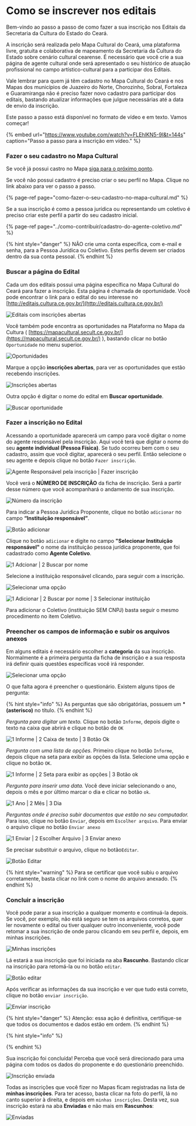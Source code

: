 # Como se inscrever nos editais

Bem-vindo ao passo a passo de como fazer a sua inscrição nos Editais da Secretaria da Cultura do Estado do Ceará.

A inscrição será realizada pelo Mapa Cultural do Ceará, uma plataforma livre, gratuita e colaborativa de mapeamento da Secretaria da Cultura do Estado sobre cenário cultural cearense. É necessário que você crie a sua página de agente cultural onde será apresentado o seu histórico de atuação profissional no campo artístico-cultural para a participar dos Editais. 

Vale lembrar para quem já têm cadastro no Mapa Cultural do Ceará e nos Mapas dos municípios de Juazeiro do Norte, Chorozinho, Sobral, Fortaleza e Guaramiranga não é preciso fazer novo cadastro para participar dos editais, bastando atualizar informações que julgue necessárias até a data de envio da inscrição.

Este passo a passo está disponível no formato de vídeo e em texto. Vamos começar!

{% embed url="https://www.youtube.com/watch?v=FLEhlKN5-9I&t=144s" caption="Passo a passo para a inscrição em vídeo." %}

### Fazer o seu cadastro no Mapa Cultural

Se você já possui castro no Mapa [siga para o próximo ponto](como-se-inscrever-nos-editais.md#h.xsum5wj02bui).

Se você não possui cadastro é preciso criar o seu perfil no Mapa. Clique no link abaixo para ver o passo a passo.

{% page-ref page="como-fazer-o-seu-cadastro-no-mapa-cultural.md" %}

Se a sua inscrição é como a pessoa jurídica ou representando um coletivo é preciso criar este perfil a partir do seu cadastro inicial.

{% page-ref page="../como-contribuir/cadastro-do-agente-coletivo.md" %}

{% hint style="danger" %}
NÃO crie uma conta específica, com e-mail e senha, para a Pessoa Jurídica ou Coletivo. Estes perfis devem ser criados dentro da sua conta pessoal. 
{% endhint %}

### Buscar a página do Edital <a id="h.xsum5wj02bui"></a>

Cada um dos editais possui uma página específica no Mapa Cultural do Ceará para fazer a inscrição. Esta página é chamada de oportunidade. Você pode encontrar o link para o edital do seu interesse no [http://editais.cultura.ce.gov.br/](http://editais.cultura.ce.gov.br/)

![Editais com inscri&#xE7;&#xF5;es abertas](../.gitbook/assets/passo-a-passo-para-inscricao-01.png)

Você também pode encontra as oportunidades na Plataforma no Mapa da Cultura \( [https://mapacultural.secult.ce.gov.br/](https://mapacultural.secult.ce.gov.br/) \), bastando clicar  no botão `Oportunidade` no menu superior. 

![Oportunidades](../.gitbook/assets/passo-a-passo-para-inscricao-02.png)

Marque a opção **inscrições abertas**, para ver as oportunidades que estão recebendo inscrições. 

![Inscri&#xE7;&#xF5;es abertas ](../.gitbook/assets/passo-a-passo-para-inscricao-03.png)

Outra opção é digitar o nome do edital em **Buscar oportunidade**. 

![Buscar oportunidade](../.gitbook/assets/passo-a-passo-para-inscricao-04.png)

### Fazer a inscrição no Edital

Acessando a oportunidade aparecerá um campo para você digitar o nome do agente responsável pela inscrição. Aqui você terá que digitar o nome do seu **agente individual \(Pessoa Física\)**. Se tudo ocorreu bem com o seu cadastro, assim que você digitar, aparecerá o seu perfil. Então selecione o seu agente e depois clique no botão `Fazer inscrição`.

![Agente Respons&#xE1;vel pela inscri&#xE7;&#xE3;o \| Fazer inscri&#xE7;&#xE3;o](../.gitbook/assets/passo-a-passo-para-inscricao-05.png)

Você verá o **NÚMERO DE INSCRIÇÃO** da ficha de inscrição. Será a partir desse número que você acompanhará o andamento de sua inscrição.

![N&#xFA;mero da inscri&#xE7;&#xE3;o](../.gitbook/assets/passo-a-passo-para-inscricao-06.png)

Para indicar a Pessoa Jurídica Proponente, clique no botão `adicionar` no campo **“Instituição responsável”**. 

![Bot&#xE3;o adicionar](../.gitbook/assets/passo-a-passo-para-inscricao-08.png)

Clique no botão `adicionar` e digite no campo **"Selecionar Instituição responsável"** o nome da instituição pessoa jurídica proponente, que foi cadastrado como **Agente Coletivo**.

![1 Adcionar \| 2 Buscar por nome](../.gitbook/assets/passo-a-passo-para-inscricao-09.png)

Selecione a instituição responsável clicando, para seguir com a inscrição.

![Selecionar uma op&#xE7;&#xE3;o](../.gitbook/assets/passo-a-passo-para-inscricao-07.png)

![1 Adicionar \| 2 Buscar por nome \| 3 Selecionar institui&#xE7;&#xE3;o](../.gitbook/assets/passo-a-passo-para-inscricao-10.png)

Para adicionar o Coletivo \(instituição SEM CNPJ\) basta seguir o mesmo procedimento no item Coletivo.

### Preencher os campos de informação e subir os arquivos anexos <a id="h.vhwq5qp0qn1t"></a>

Em alguns editais é necessário escolher a **categoria** da sua inscrição. Normalmente é a primeira pergunta da ficha de inscrição e a sua resposta irá definir quais questões específicas você irá responder.

![Selecionar uma op&#xE7;&#xE3;o](../.gitbook/assets/passo-a-passo-para-inscricao-07.png)

O que falta agora é preencher o questionário.  Existem alguns tipos de pergunta:

{% hint style="info" %}
As perguntas que são obrigatórias, possuem um **\* \(asterisco\)** no título. 
{% endhint %}

_Pergunta para digitar um texto._ Clique no botão `Informe`, depois digite o texto na caixa que abrirá e clique no botão de `OK`

![1 Informe \| 2 Caixa de texto \| 3 Bot&#xE3;o Ok](../.gitbook/assets/passo-a-passo-para-inscricao-12%20%281%29.png)

_Pergunta com uma lista de opções_. Primeiro clique no botão `Informe`, depois clique na seta para exibir as opções da lista. Selecione uma opção e clique no botão `OK`.

![1 Informe \| 2 Seta para exibir as op&#xE7;&#xF5;es \| 3 Bot&#xE3;o ok](../.gitbook/assets/passo-a-passo-para-inscricao-13.png)

_Pergunta para inserir uma data._ Você deve iniciar selecionando o ano, depois o mês e por último marcar o dia e clicar no botão `ok`.

![1 Ano \| 2 M&#xEA;s \| 3 Dia ](../.gitbook/assets/passo-a-passo-para-inscricao-16.png)

_Perguntas onde é preciso subir documentos que estão no seu computador._ Para isso, clique no botão `Enviar`, depois em `Escolher arquivo`. Para enviar o arquivo clique no botão `Enviar anexo` 

![1 Enviar \| 2 Escolher Arquivo \| 3 Enviar anexo](../.gitbook/assets/passo-a-passo-para-inscricao-14.png)

Se precisar substituir o arquivo, clique no botão`Editar`.

![Bot&#xE3;o Editar](../.gitbook/assets/passo-a-passo-para-inscricao-15.png)

{% hint style="warning" %}
Para se certificar que você subiu o arquivo corretamente, basta clicar no link com o nome do arquivo anexado.
{% endhint %}

### Concluir a inscrição <a id="h.2xy2erez8l06"></a>

Você pode parar a sua inscrição a qualquer momento e continuá-la depois. Se você, por exemplo, não está seguro se tem os arquivos corretos, quer ler novamente o edital ou tiver qualquer outro inconveniente, você pode retomar a sua inscrição de onde parou clicando em seu perfil e, depois, em minhas inscrições.

![Minhas inscri&#xE7;&#xF5;es](../.gitbook/assets/passo-a-passo-para-inscricao-17.png)

Lá estará a sua inscrição que foi iniciada na aba **Rascunho**. Bastando clicar na inscrição para retomá-la ou no botão `editar`.

![Bot&#xE3;o editar](../.gitbook/assets/passo-a-passo-para-inscricao-18.png)

Após verificar as informações da sua inscrição e ver que tudo está correto, clique no botão `enviar inscrição`. 

![Enviar inscri&#xE7;&#xE3;o](../.gitbook/assets/passo-a-passo-para-inscricao-19.png)

{% hint style="danger" %}
Atenção: essa ação é definitiva, certifique-se que todos os documentos e dados estão em ordem.
{% endhint %}

{% hint style="info" %}

{% endhint %}

Sua inscrição foi concluída! Perceba que você será direcionado para uma página com todos os dados do proponente e do questionário preenchido.

![Inscri&#xE7;&#xE3;o enviada](../.gitbook/assets/passo-a-passo-para-inscricao-20.png)

Todas as inscrições que você fizer no Mapas ficam registradas na lista de **minhas inscrições**. Para ter acesso, basta clicar na foto do perfil, lá no canto superior à direita, e depois em `minhas inscrições`. Desta vez, sua inscrição estará na aba **Enviadas** e não mais em **Rascunhos**:

![Enviadas](../.gitbook/assets/passo-a-passo-para-inscricao-21.png)



